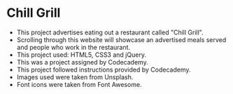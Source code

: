 # Chill Grill

- This project advertises eating out a restaurant called "Chill Grill".
- Scrolling through this website will showcase an advertised meals served and people who work in the restaurant.
- This project used: HTML5, CSS3 and jQuery.
- This was a project assigned by Codecademy.
- This project followed instructions provided by Codecademy.
- Images used were taken from Unsplash.
- Font icons were taken from Font Awesome.
